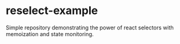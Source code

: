 # reselect-example
Simple repository demonstrating the power of react selectors with memoization and state monitoring.
